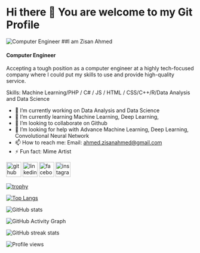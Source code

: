 # Hi there 👋 You are welcome to my Git Profile
![Computer Engineer](https://media.licdn.com/dms/image/D5616AQEvkfRoYBqifg/profile-displaybackgroundimage-shrink_350_1400/0/1681237104554?e=1687392000&v=beta&t=irj_cm55ZXtaFAOPS-RLqjhn0i9-PLT6gH3lIlQkY7A)
##I am Zisan Ahmed
#### Computer Engineer


Accepting a tough position as a computer engineer at a highly tech-focused company where I could put my skills to use and provide high-quality service.

Skills: Machine Learning/PHP / C# / JS / HTML / CSS/C++/R/Data Analysis and Data Science

- 🔭 I’m currently working on Data Analysis and Data Science 
- 🌱 I’m currently learning Machine Learning, Deep Learning,  
- 👯 I’m looking to collaborate on Github 
- 🤔 I’m looking for help with Advance Machine Learning, Deep Learning, Convolutional Neural Network 
- 📫 How to reach me: Email: ahmed.zisanahmed@gmail.com 
- ⚡ Fun fact: Mime Artist 


[<img src='https://cdn.jsdelivr.net/npm/simple-icons@3.0.1/icons/github.svg' alt='github' height='40'>](https://github.com/iamzisan)  [<img src='https://cdn.jsdelivr.net/npm/simple-icons@3.0.1/icons/linkedin.svg' alt='linkedin' height='40'>](https://www.linkedin.com/in/iamzisan/)  [<img src='https://cdn.jsdelivr.net/npm/simple-icons@3.0.1/icons/facebook.svg' alt='facebook' height='40'>](https://www.facebook.com/iamzisanahmed)  [<img src='https://cdn.jsdelivr.net/npm/simple-icons@3.0.1/icons/instagram.svg' alt='instagram' height='40'>](https://www.instagram.com/_____zisan_____/)  

[![trophy](https://github-profile-trophy.vercel.app/?username=iamzisan)](https://github.com/ryo-ma/github-profile-trophy)

[![Top Langs](https://github-readme-stats.vercel.app/api/top-langs/?username=iamzisan)](https://github.com/anuraghazra/github-readme-stats)

![GitHub stats](https://github-readme-stats.vercel.app/api?username=iamzisan&show_icons=true)  

![GitHub Activity Graph](https://activity-graph.herokuapp.com/graph?username=iamzisan)  

![GitHub streak stats](https://streak-stats.demolab.com/?user=iamzisan)  

![Profile views](https://gpvc.arturio.dev/iamzisan)  
